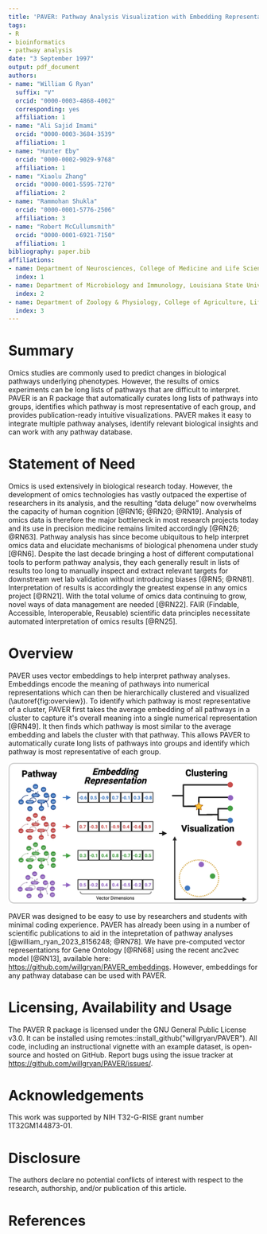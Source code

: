 ```yaml
---
title: 'PAVER: Pathway Analysis Visualization with Embedding Representations'
tags:
- R
- bioinformatics
- pathway analysis
date: "3 September 1997"
output: pdf_document
authors:
- name: "William G Ryan"
  suffix: "V"
  orcid: "0000-0003-4868-4002"
  corresponding: yes
  affiliation: 1
- name: "Ali Sajid Imami"
  orcid: "0000-0003-3684-3539"
  affiliation: 1
- name: "Hunter Eby"
  orcid: "0000-0002-9029-9768"
  affiliation: 1
- name: "Xiaolu Zhang"
  orcid: "0000-0001-5595-7270"
  affiliation: 2
- name: "Rammohan Shukla"
  orcid: "0000-0001-5776-2506"
  affiliation: 3
- name: "Robert McCullumsmith"
  orcid: "0000-0001-6921-7150"
  affiliation: 1
bibliography: paper.bib
affiliations:
- name: Department of Neurosciences, College of Medicine and Life Sciences, University of Toledo, Toledo, OH, USA
  index: 1
- name: Department of Microbiology and Immunology, Louisiana State University Health Sciences Center, Shreveport, LA, USA
  index: 2
- name: Department of Zoology & Physiology, College of Agriculture, Life Sciences and Natural Resources, University of Wyoming, Laramie, WY, USA
  index: 3
---
```


# Summary

Omics studies are commonly used to predict changes in biological pathways underlying phenotypes. However, the results of omics experiments can be long lists of pathways that are difficult to interpret. PAVER is an R package that automatically curates long lists of pathways into groups, identifies which pathway is most representative of each group, and provides publication-ready intuitive visualizations. PAVER makes it easy to integrate multiple pathway analyses, identify relevant biological insights and can work with any pathway database.

# Statement of Need

Omics is used extensively in biological research today. However, the development of omics technologies has vastly outpaced the expertise of researchers in its analysis, and the resulting “data deluge” now overwhelms the capacity of human cognition [@RN16; @RN20; @RN19]. Analysis of omics data is therefore the major bottleneck in most research projects today and its use in precision medicine remains limited accordingly [@RN26; @RN63]. Pathway analysis has since become ubiquitous to help interpret omics data and elucidate mechanisms of biological phenomena under study [@RN6]. Despite the last decade bringing a host of different computational tools to perform pathway analysis, they each generally result in lists of results too long to manually inspect and extract relevant targets for downstream wet lab validation without introducing biases [@RN5; @RN81]. Interpretation of results is accordingly the greatest expense in any omics project [@RN21]. With the total volume of omics data continuing to grow, novel ways of data management are needed [@RN22]. FAIR (Findable, Accessible, Interoperable, Reusable) scientific data principles necessitate automated interpretation of omics results [@RN25].

# Overview

PAVER uses vector embeddings to help interpret pathway analyses. Embeddings encode the meaning of pathways into numerical representations which can then be hierarchically clustered and visualized (\autoref{fig:overview}). To identify which pathway is most representative of a cluster, PAVER first takes the average embedding of all pathways in a cluster to capture it's overall meaning into a single numerical representation [@RN49]. It then finds which pathway is most similar to the average embedding and labels the cluster with that pathway. This allows PAVER to automatically curate long lists of pathways into groups and identify which pathway is most representative of each group.

![PAVER uses numerical representations of pathways to find functionally related clusters.\label{fig:overview}](figures/overview.png)

PAVER was designed to be easy to use by researchers and students with minimal coding experience. PAVER has already been using in a number of scientific publications to aid in the intepretation of pathway analyses [@william_ryan_2023_8156248; @RN78]. We have pre-computed vector representations for Gene Ontology [@RN68] using the recent anc2vec model [@RN13], available here: https://github.com/willgryan/PAVER_embeddings. However, embeddings for any pathway database can be used with PAVER.

# Licensing, Availability and Usage

The PAVER R package is licensed under the GNU General Public License v3.0. It can be installed using remotes::install_github("willgryan/PAVER"). All code, including an instructional vignette with an example dataset, is open-source and hosted on GitHub. Report bugs using the issue tracker at https://github.com/willgryan/PAVER/issues/.

# Acknowledgements

This work was supported by NIH T32-G-RISE grant number 1T32GM144873-01.

# Disclosure

The authors declare no potential conflicts of interest with respect to the research, authorship, and/or publication of this article.

# References
